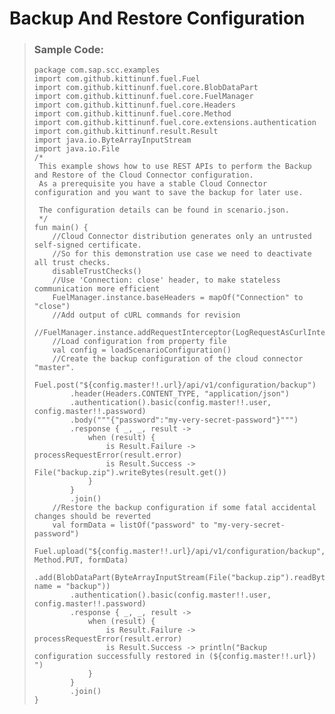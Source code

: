 <!-- loio5f49b505710844ad8c29e9b6a4a524dc -->

# Backup And Restore Configuration

> ### Sample Code:  
> ```
> package com.sap.scc.examples
> import com.github.kittinunf.fuel.Fuel
> import com.github.kittinunf.fuel.core.BlobDataPart
> import com.github.kittinunf.fuel.core.FuelManager
> import com.github.kittinunf.fuel.core.Headers
> import com.github.kittinunf.fuel.core.Method
> import com.github.kittinunf.fuel.core.extensions.authentication
> import com.github.kittinunf.result.Result
> import java.io.ByteArrayInputStream
> import java.io.File
> /*
>  This example shows how to use REST APIs to perform the Backup and Restore of the Cloud Connector configuration.
>  As a prerequisite you have a stable Cloud Connector configuration and you want to save the backup for later use.
>  
>  The configuration details can be found in scenario.json.
>  */
> fun main() {
>     //Cloud Connector distribution generates only an untrusted self-signed certificate.
>     //So for this demonstration use case we need to deactivate all trust checks.
>     disableTrustChecks()
>     //Use 'Connection: close' header, to make stateless communication more efficient
>     FuelManager.instance.baseHeaders = mapOf("Connection" to "close")
>     //Add output of cURL commands for revision
>     //FuelManager.instance.addRequestInterceptor(LogRequestAsCurlInterceptor)
>     //Load configuration from property file
>     val config = loadScenarioConfiguration()
>     //Create the backup configuration of the cloud connector "master".
>     Fuel.post("${config.master!!.url}/api/v1/configuration/backup")
>         .header(Headers.CONTENT_TYPE, "application/json")
>         .authentication().basic(config.master!!.user, config.master!!.password)
>         .body("""{"password":"my-very-secret-password"}""")
>         .response { _, _, result ->
>             when (result) {
>                 is Result.Failure -> processRequestError(result.error)
>                 is Result.Success -> File("backup.zip").writeBytes(result.get())
>             }
>         }
>         .join()
>     //Restore the backup configuration if some fatal accidental changes should be reverted
>     val formData = listOf("password" to "my-very-secret-password")
>     Fuel.upload("${config.master!!.url}/api/v1/configuration/backup", Method.PUT, formData)
>         .add(BlobDataPart(ByteArrayInputStream(File("backup.zip").readBytes()), name = "backup"))
>         .authentication().basic(config.master!!.user, config.master!!.password)
>         .response { _, _, result ->
>             when (result) {
>                 is Result.Failure -> processRequestError(result.error)
>                 is Result.Success -> println("Backup configuration successfully restored in (${config.master!!.url}) ")
>             }
>         }
>         .join()
> }
> ```

